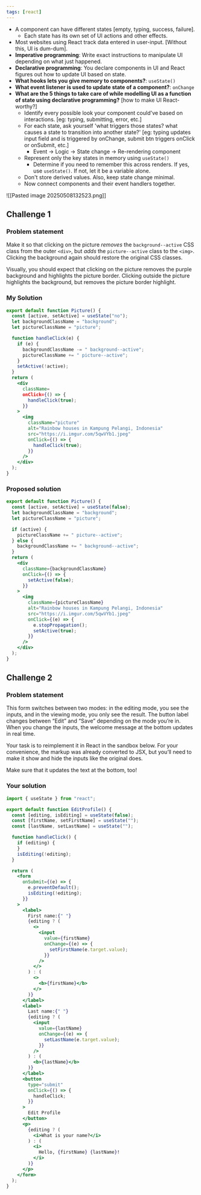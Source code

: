 ```yaml
---
tags: [react]
---
```

- A component can have different states [empty, typing, success, failure].
	- Each state has its own set of UI actions and other effects.
- Most websites using React track data entered in user-input. [Without this, UI is dum-dum].
- **Imperative programming**: Write exact instructions to manipulate UI depending on what just happened.
- **Declarative programming**: You declare components in UI and React figures out how to update UI based on state.
- **What hooks lets you give memory to components?**: `useState()`
- **What event listener is used to update state of a component?**: `onChange`
- **What are the 5 things to take care of while modelling UI as a function of state using declarative programming?** [how to make UI React-worthy?]
	- Identify every possible look your component could've based on interactions. [eg: typing, submitting, error, etc.]
	- For each state, ask yourself 'what triggers those states? what causes a state to transition into another state?' [eg: typing updates input field and is triggered by onChange, submit btn triggers onClick or onSubmit, etc.]
		- Event -> Logic -> State change -> Re-rendering component
	- Represent only the key states in memory using `useState()`
		- Determine if you need to remember this across renders. If yes, use `useState()`. If not, let it be a variable alone.
	- Don't store derived values. Also, keep state change minimal.
	- Now connect components and their event handlers together.

![[Pasted image 20250508132523.png]]

## Challenge 1

### Problem statement

Make it so that clicking on the picture _removes_ the `background--active` CSS class from the outer `<div>`, but _adds_ the `picture--active` class to the `<img>`. Clicking the background again should restore the original CSS classes.

Visually, you should expect that clicking on the picture removes the purple background and highlights the picture border. Clicking outside the picture highlights the background, but removes the picture border highlight.

### My Solution

```jsx
export default function Picture() {
  const [active, setActive] = useState("no");
  let backgroundClassName = "background";
  let pictureClassName = "picture";

  function handleClick(e) {
    if (e) {
      backgroundClassName -= " background--active";
      pictureClassName += " picture--active";
    }
    setActive(!active);
  }
  return (
    <div
      className=
      onClick={() => {
        handleClick(true);
      }}
    >
      <img
        className="picture"
        alt="Rainbow houses in Kampung Pelangi, Indonesia"
        src="https://i.imgur.com/5qwVYb1.jpeg"
        onClick={() => {
          handleClick(true);
        }}
      />
    </div>
  );
}
```

### Proposed solution

```jsx
export default function Picture() {
  const [active, setActive] = useState(false);
  let backgroundClassName = "background";
  let pictureClassName = "picture";

  if (active) {
    pictureClassName += " picture--active";
  } else {
    backgroundClassName += " background--active";
  }
  return (
    <div
      className={backgroundClassName}
      onClick={() => {
        setActive(false);
      }}
    >
      <img
        className={pictureClassName}
        alt="Rainbow houses in Kampung Pelangi, Indonesia"
        src="https://i.imgur.com/5qwVYb1.jpeg"
        onClick={(e) => {
          e.stopPropagation();
          setActive(true);
        }}
      />
    </div>
  );
}
```
## Challenge 2

### Problem statement

This form switches between two modes: in the editing mode, you see the inputs, and in the viewing mode, you only see the result. The button label changes between “Edit” and “Save” depending on the mode you’re in. When you change the inputs, the welcome message at the bottom updates in real time.

Your task is to reimplement it in React in the sandbox below. For your convenience, the markup was already converted to JSX, but you’ll need to make it show and hide the inputs like the original does.

Make sure that it updates the text at the bottom, too!

### Your solution

```jsx
import { useState } from "react";

export default function EditProfile() {
  const [editing, isEditing] = useState(false);
  const [firstName, setFirstName] = useState("");
  const [lastName, setLastName] = useState("");

  function handleClick() {
    if (editing) {
    }
    isEditing(!editing);
  }

  return (
    <form
      onSubmit={(e) => {
        e.preventDefault();
        isEditing(!editing);
      }}
    >
      <label>
        First name:{" "}
        {editing ? (
          <>
            <input
              value={firstName}
              onChange={(e) => {
                setFirstName(e.target.value);
              }}
            />
          </>
        ) : (
          <>
            <b>{firstName}</b>
          </>
        )}
      </label>
      <label>
        Last name:{" "}
        {editing ? (
          <input
            value={lastName}
            onChange={(e) => {
              setLastName(e.target.value);
            }}
          />
        ) : (
          <b>{lastName}</b>
        )}
      </label>
      <button
        type="submit"
        onClick={() => {
          handleClick;
        }}
      >
        Edit Profile
      </button>
      <p>
        {editing ? (
          <i>What is your name?</i>
        ) : (
          <i>
            Hello, {firstName} {lastName}!
          </i>
        )}
      </p>
    </form>
  );
}
```


